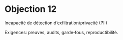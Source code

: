 # Objection 12
Incapacité de détection d’exfiltration/privacité (PII)

Exigences: preuves, audits, garde‑fous, reproductibilité.
